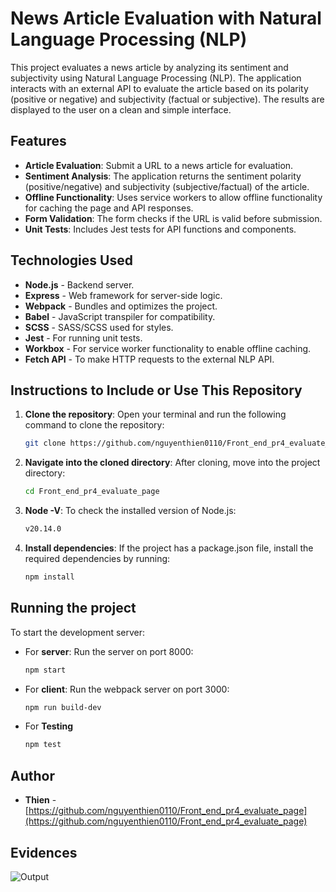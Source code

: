 # News Article Evaluation with Natural Language Processing (NLP)

This project evaluates a news article by analyzing its sentiment and subjectivity using Natural Language Processing (NLP). The application interacts with an external API to evaluate the article based on its polarity (positive or negative) and subjectivity (factual or subjective). The results are displayed to the user on a clean and simple interface.

## Features

- **Article Evaluation**: Submit a URL to a news article for evaluation.
- **Sentiment Analysis**: The application returns the sentiment polarity (positive/negative) and subjectivity (subjective/factual) of the article.
- **Offline Functionality**: Uses service workers to allow offline functionality for caching the page and API responses.
- **Form Validation**: The form checks if the URL is valid before submission.
- **Unit Tests**: Includes Jest tests for API functions and components.

## Technologies Used

- **Node.js** - Backend server.
- **Express** - Web framework for server-side logic.
- **Webpack** - Bundles and optimizes the project.
- **Babel** - JavaScript transpiler for compatibility.
- **SCSS** - SASS/SCSS used for styles.
- **Jest** - For running unit tests.
- **Workbox** - For service worker functionality to enable offline caching.
- **Fetch API** - To make HTTP requests to the external NLP API.

## Instructions to Include or Use This Repository

1. **Clone the repository**:
   Open your terminal and run the following command to clone the repository:
   ```bash
   git clone https://github.com/nguyenthien0110/Front_end_pr4_evaluate_page.git

2. **Navigate into the cloned directory**:
    After cloning, move into the project directory:
    ```bash
    cd Front_end_pr4_evaluate_page

3. **Node -V**:
    To check the installed version of Node.js:
    ```bash
    v20.14.0   

4. **Install dependencies**:
    If the project has a package.json file, install the required dependencies by running:
    ```bash
   npm install

## Running the project

To start the development server:

- For **server**: Run the server on port 8000:

  ```bash
  npm start

- For **client**: Run the webpack server on port 3000:

  ```bash
  npm run build-dev

- For **Testing**

  ```bash
  npm test


## Author
- **Thien** - [https://github.com/nguyenthien0110/Front_end_pr4_evaluate_page](https://github.com/nguyenthien0110/Front_end_pr4_evaluate_page)


## Evidences

![Output](https://github.com/nguyenthien0110/Front_end_pr4_evaluate_page/blob/main/img/evidence.png)